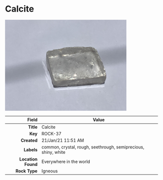 # Calcite



<img height="300px" src="10070.jpg"/>

|       Field | Value                   |
|------------:|-------------------------|
|   **Title** | Calcite |
|     **Key** | ROCK-37 |
| **Created** | 21/Jan/21 11:51 AM |
| **Labels** | common, crystal, rough, seethrough, semiprecious, shiny, white |
| **Location Found** | Everywhere in the world |
| **Rock Type** | Igneous |

        